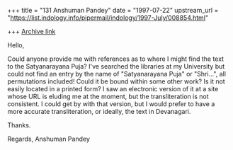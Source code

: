 +++
title = "131 Anshuman Pandey"
date = "1997-07-22"
upstream_url = "https://list.indology.info/pipermail/indology/1997-July/008854.html"

+++
[Archive link](https://list.indology.info/pipermail/indology/1997-July/008854.html)


Hello,

Could anyone provide me with references as to where I might find the text
to the Satyanarayana Puja? I've searched the libraries at my University
but could not find an entry by the name of "Satyanarayana Puja" or
"Shri...", all permutations included! Could it be bound within some other
work? Is it not easily located in a printed form? I saw an electronic
version of it at a site whose URL is eluding me at the moment, but the
transliteration is not consistent. I could get by with that version, but I
would prefer to have a more accurate transliteration, or ideally, the
text in Devanagari.

Thanks.

Regards,
Anshuman Pandey





